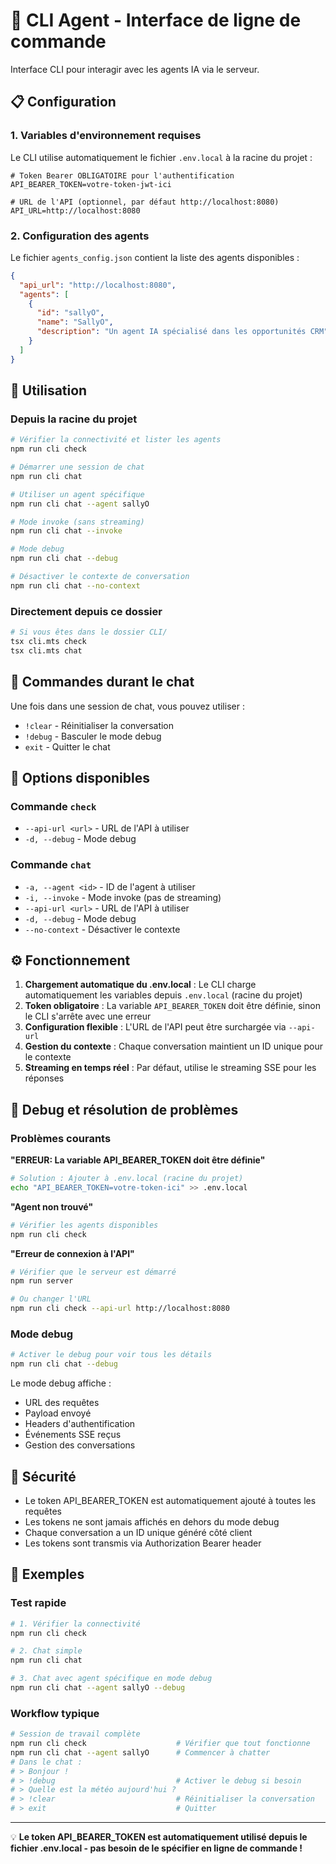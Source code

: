 # 🤖 CLI Agent - Interface de ligne de commande

Interface CLI pour interagir avec les agents IA via le serveur.

## 📋 Configuration

### 1. Variables d'environnement requises

Le CLI utilise automatiquement le fichier `.env.local` à la racine du projet :

```env
# Token Bearer OBLIGATOIRE pour l'authentification
API_BEARER_TOKEN=votre-token-jwt-ici

# URL de l'API (optionnel, par défaut http://localhost:8080)
API_URL=http://localhost:8080
```

### 2. Configuration des agents

Le fichier `agents_config.json` contient la liste des agents disponibles :

```json
{
  "api_url": "http://localhost:8080",
  "agents": [
    {
      "id": "sallyO",
      "name": "SallyO",
      "description": "Un agent IA spécialisé dans les opportunités CRM"
    }
  ]
}
```

## 🚀 Utilisation

### Depuis la racine du projet

```bash
# Vérifier la connectivité et lister les agents
npm run cli check

# Démarrer une session de chat
npm run cli chat

# Utiliser un agent spécifique
npm run cli chat --agent sallyO

# Mode invoke (sans streaming)
npm run cli chat --invoke

# Mode debug
npm run cli chat --debug

# Désactiver le contexte de conversation
npm run cli chat --no-context
```

### Directement depuis ce dossier

```bash
# Si vous êtes dans le dossier CLI/
tsx cli.mts check
tsx cli.mts chat
```

## 💬 Commandes durant le chat

Une fois dans une session de chat, vous pouvez utiliser :

- `!clear` - Réinitialiser la conversation
- `!debug` - Basculer le mode debug
- `exit` - Quitter le chat

## 🔧 Options disponibles

### Commande `check`

- `--api-url <url>` - URL de l'API à utiliser
- `-d, --debug` - Mode debug

### Commande `chat`

- `-a, --agent <id>` - ID de l'agent à utiliser
- `-i, --invoke` - Mode invoke (pas de streaming)
- `--api-url <url>` - URL de l'API à utiliser
- `-d, --debug` - Mode debug
- `--no-context` - Désactiver le contexte

## ⚙️ Fonctionnement

1. **Chargement automatique du .env.local** : Le CLI charge automatiquement les variables depuis `.env.local` (racine du projet)
2. **Token obligatoire** : La variable `API_BEARER_TOKEN` doit être définie, sinon le CLI s'arrête avec une erreur
3. **Configuration flexible** : L'URL de l'API peut être surchargée via `--api-url`
4. **Gestion du contexte** : Chaque conversation maintient un ID unique pour le contexte
5. **Streaming en temps réel** : Par défaut, utilise le streaming SSE pour les réponses

## 🐛 Debug et résolution de problèmes

### Problèmes courants

**"ERREUR: La variable API_BEARER_TOKEN doit être définie"**

```bash
# Solution : Ajouter à .env.local (racine du projet)
echo "API_BEARER_TOKEN=votre-token-ici" >> .env.local
```

**"Agent non trouvé"**

```bash
# Vérifier les agents disponibles
npm run cli check
```

**"Erreur de connexion à l'API"**

```bash
# Vérifier que le serveur est démarré
npm run server

# Ou changer l'URL
npm run cli check --api-url http://localhost:8080
```

### Mode debug

```bash
# Activer le debug pour voir tous les détails
npm run cli chat --debug
```

Le mode debug affiche :

- URL des requêtes
- Payload envoyé
- Headers d'authentification
- Événements SSE reçus
- Gestion des conversations

## 🔐 Sécurité

- Le token API_BEARER_TOKEN est automatiquement ajouté à toutes les requêtes
- Les tokens ne sont jamais affichés en dehors du mode debug
- Chaque conversation a un ID unique généré côté client
- Les tokens sont transmis via Authorization Bearer header

## 📝 Exemples

### Test rapide

```bash
# 1. Vérifier la connectivité
npm run cli check

# 2. Chat simple
npm run cli chat

# 3. Chat avec agent spécifique en mode debug
npm run cli chat --agent sallyO --debug
```

### Workflow typique

```bash
# Session de travail complète
npm run cli check                    # Vérifier que tout fonctionne
npm run cli chat --agent sallyO      # Commencer à chatter
# Dans le chat :
# > Bonjour !
# > !debug                           # Activer le debug si besoin
# > Quelle est la météo aujourd'hui ?
# > !clear                           # Réinitialiser la conversation
# > exit                             # Quitter
```

---

💡 **Le token API_BEARER_TOKEN est automatiquement utilisé depuis le fichier .env.local - pas besoin de le spécifier en ligne de commande !**
